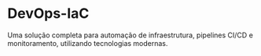 # DevOps-IaC
Uma solução completa para automação de infraestrutura, pipelines CI/CD e monitoramento, utilizando tecnologias modernas.

